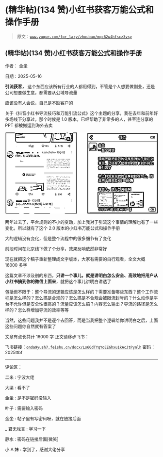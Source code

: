 # (精华帖)(134 赞)小红书获客万能公式和操作手册

> 原文：[`www.yuque.com/for_lazy/zhoubao/mqc82w4hfscz3vsy`](https://www.yuque.com/for_lazy/zhoubao/mqc82w4hfscz3vsy)

## (精华帖)(134 赞)小红书获客万能公式和操作手册

作者： 金坐

日期：2025-05-16

**引流获客，** 这个东西应该所有行业的人都用得到，不管是个人想要做副业，还是公司想要做生意，都需要从公域导流量

应该没有人会说，自己是不缺客户的

关于《抖音小红书导流技巧和万能引流公式》这个主题的分享，我在去年和前年好多场线下分享过，那个时候是 1.0 版本，已经帮助了非常多的人，甚至连分享的 PPT 都被搬运到海外去卖

![](img/989fbd0c539ac0099a1406b68967f112.png "None")

两年过去了，平台规则的不小的变动，加上我对于引流这个事情的理解也有了一些变化，所以就有了这个 2.0 版本的小红书万能公式和操作手册

大的逻辑没有变化，但是整个流程中的很多细节有了变化

前段时间在北京线下做了个分享，效果反响依然非常好

现在就把这个稿子重新整理成文字版本，大家有需要的自行观看，全文大概 16000 多字

这篇文章不涉及别的东西，**只讲一个事儿，就是讲明白怎么安全、高效地把用户从小红书搞到你的微信上面来**，就把这个事儿讲明白讲透了

包括但不限于：整个导流的逻辑应该是怎么样的？需要准备哪些东西？整个工作流程是怎么样的？怎么搞是合规的？怎么搞是不合规会被限流封号的？什么动作是平台不允许但是安全性很高的？流量应该怎么搞？内容怎么输出？导流的路径是怎么样的？怎么样增加导流的效率等等

当然，这些问题我并不是逐个去回答，而是当我把整个逻辑给你讲明白之后，上面这些问题你自然就有答案了

文章有点长共计 16000 字 正文请移步飞书：

飞书链接：[`onda9yush7.feishu.cn/docx/Ls6GdTYqYoEEGhxu1kAcJtPynlh`](https://onda9yush7.feishu.cn/docx/Ls6GdTYqYoEEGhxu1kAcJtPynlh) 密码：2025ttbf

* * *

评论区：

二米 : 宁波大佬

大梁 : 看不了

金坐 : 是不是密码没输入

叶子 : 需要输入密码

金坐 : 帖子里有写密码呀，就在链接后面

_ 君无戏言 : 学习一下

静水 : 密码在链接后面[微笑]

小 A 妹 : 学到了，感谢大佬分享